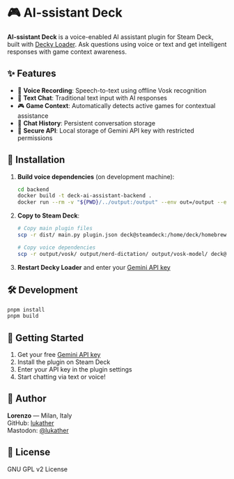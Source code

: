 # 🎮 AI-ssistant Deck

**AI-ssistant Deck** is a voice-enabled AI assistant plugin for Steam Deck, built with [Decky Loader](https://github.com/SteamDeckHomebrew/decky-loader). Ask questions using voice or text and get intelligent responses with game context awareness.

## ✨ Features

- 🎤 **Voice Recording**: Speech-to-text using offline Vosk recognition
- 💬 **Text Chat**: Traditional text input with AI responses  
- 🎮 **Game Context**: Automatically detects active games for contextual assistance
- 💾 **Chat History**: Persistent conversation storage
- 🔐 **Secure API**: Local storage of Gemini API key with restricted permissions

## 🚀 Installation

1. **Build voice dependencies** (on development machine):
   ```bash
   cd backend
   docker build -t deck-ai-assistant-backend .
   docker run --rm -v "${PWD}/../output:/output" --env out=/output --entrypoint=/bin/sh deck-ai-assistant-backend -c 'cp -r /vosk /output/ && cp -r /nerd-dictation /output/ && cp -r /vosk-model /output/'
   ```

2. **Copy to Steam Deck**:
   ```bash
   # Copy main plugin files
   scp -r dist/ main.py plugin.json deck@steamdeck:/home/deck/homebrew/plugins/deck-ai-assistant/
   
   # Copy voice dependencies  
   scp -r output/vosk/ output/nerd-dictation/ output/vosk-model/ deck@steamdeck:/home/deck/homebrew/plugins/deck-ai-assistant/
   ```

3. **Restart Decky Loader** and enter your [Gemini API key](https://aistudio.google.com/app/apikey)

## 🛠️ Development

```bash
pnpm install
pnpm build
```

## 🔑 Getting Started

1. Get your free [Gemini API key](https://aistudio.google.com/app/apikey)
2. Install the plugin on Steam Deck  
3. Enter your API key in the plugin settings
4. Start chatting via text or voice!

## 👤 Author

**Lorenzo** — Milan, Italy  
GitHub: [lukather](https://github.com/lukather)  
Mastodon: [@lukather](https://mastodon.uno/@lukather)

## 📄 License

GNU GPL v2 License
